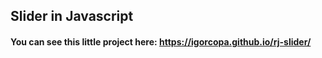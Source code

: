 ## Slider in Javascript

#### You can see this little project here: https://igorcopa.github.io/rj-slider/
